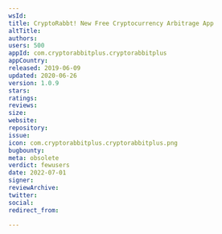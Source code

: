 ```yaml
---
wsId: 
title: CryptoRabbt! New Free Cryptocurrency Arbitrage App
altTitle: 
authors: 
users: 500
appId: com.cryptorabbitplus.cryptorabbitplus
appCountry: 
released: 2019-06-09
updated: 2020-06-26
version: 1.0.9
stars: 
ratings: 
reviews: 
size: 
website: 
repository: 
issue: 
icon: com.cryptorabbitplus.cryptorabbitplus.png
bugbounty: 
meta: obsolete
verdict: fewusers
date: 2022-07-01
signer: 
reviewArchive: 
twitter: 
social: 
redirect_from: 

---
```


